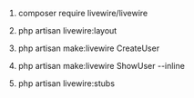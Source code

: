 1. composer require livewire/livewire

2. php artisan livewire:layout

3. php artisan make:livewire CreateUser

4. php artisan make:livewire ShowUser --inline

5. php artisan livewire:stubs
